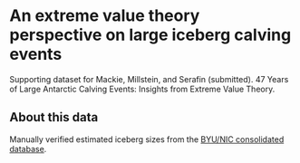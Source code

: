 # An extreme value theory perspective on large iceberg calving events

Supporting dataset for Mackie, Millstein, and Serafin (submitted). 47 Years of Large Antarctic Calving Events: Insights from Extreme Value Theory.

## About this data

Manually verified estimated iceberg sizes from the [BYU/NIC consolidated database](https://www.scp.byu.edu/data/iceberg/default.html).
